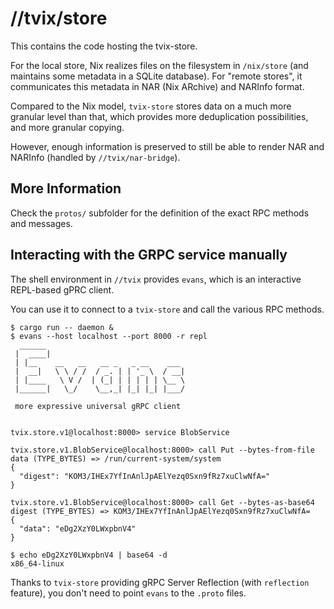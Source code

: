 # //tvix/store

This contains the code hosting the tvix-store.

For the local store, Nix realizes files on the filesystem in `/nix/store` (and
maintains some metadata in a SQLite database). For "remote stores", it
communicates this metadata in NAR (Nix ARchive) and NARInfo format.

Compared to the Nix model, `tvix-store` stores data on a much more granular
level than that, which provides more deduplication possibilities, and more
granular copying.

However, enough information is preserved to still be able to render NAR and
NARInfo (handled by `//tvix/nar-bridge`).

## More Information
Check the `protos/` subfolder for the definition of the exact RPC methods and
messages.


## Interacting with the GRPC service manually
The shell environment in `//tvix` provides `evans`, which is an interactive
REPL-based gPRC client.

You can use it to connect to a `tvix-store` and call the various RPC methods.

```shell
$ cargo run -- daemon &
$ evans --host localhost --port 8000 -r repl
  ______
 |  ____|
 | |__    __   __   __ _   _ __    ___
 |  __|   \ \ / /  / _. | | '_ \  / __|
 | |____   \ V /  | (_| | | | | | \__ \
 |______|   \_/    \__,_| |_| |_| |___/

 more expressive universal gRPC client


tvix.store.v1@localhost:8000> service BlobService

tvix.store.v1.BlobService@localhost:8000> call Put --bytes-from-file
data (TYPE_BYTES) => /run/current-system/system
{
  "digest": "KOM3/IHEx7YfInAnlJpAElYezq0Sxn9fRz7xuClwNfA="
}

tvix.store.v1.BlobService@localhost:8000> call Get --bytes-as-base64
digest (TYPE_BYTES) => KOM3/IHEx7YfInAnlJpAElYezq0Sxn9fRz7xuClwNfA=
{
  "data": "eDg2XzY0LWxpbnV4"
}

$ echo eDg2XzY0LWxpbnV4 | base64 -d
x86_64-linux
```

Thanks to `tvix-store` providing gRPC Server Reflection (with `reflection`
feature), you don't need to point `evans` to the `.proto` files.
